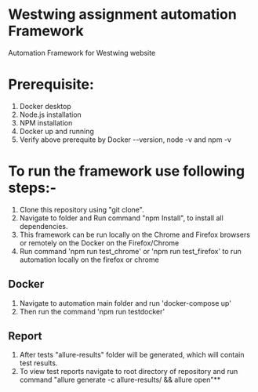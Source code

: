# Westwing assignment automation Framework
Automation Framework for Westwing website

# Prerequisite:
  1. Docker desktop
  2. Node.js installation
  3. NPM installation
  4. Docker up and running
  5. Verify above prerequite by Docker --version, node -v and npm -v

# To run the framework use following steps:-
  1. Clone this repository using "git clone".
  2. Navigate to folder and Run command "npm Install", to install all dependencies.
  3. This framework can be run locally on the Chrome and Firefox browsers or remotely on the Docker on the Firefox/Chrome
  4. Run command 'npm run test_chrome' or 'npm run test_firefox' to run automation locally on the firefox or chrome
  ## Docker
  1. Navigate to automation main folder and run 'docker-compose up'
  2. Then run the command 'npm run testdocker'
  ## Report
  1. After tests "allure-results" folder will be generated, which will contain test results.
  2. To view test reports navigate to root directory of repository and run command "allure generate -c allure-results/ && allure open"**